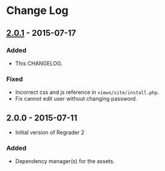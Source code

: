 # Change Log

## [2.0.1] - 2015-07-17
### Added
- This CHANGELOG.

### Fixed
- Incorrect css and js reference in `views/site/install.php`.
- Fix cannot edit user without changing password.

## 2.0.0 - 2015-07-11
- Initial version of Regrader 2

### Added
- Dependency manager(s) for the assets.

[2.0.1]: https://github.com/fushar/regrader/compare/v2.0.0...v2.0.1

